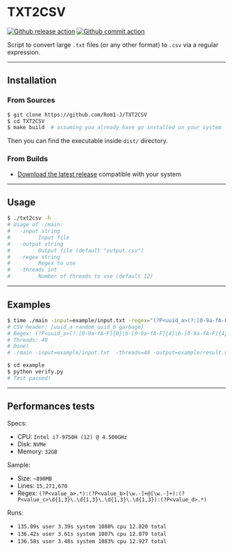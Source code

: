 # TXT2CSV

[![Github release action](https://github.com/Rom1-J/TXT2CSV/workflows/Release/badge.svg)](https://github.com/Rom1-J/TXT2CSV/actions?query=workflow%3ARelease)
[![Github commit action](https://github.com/Rom1-J/TXT2CSV/workflows/Building/badge.svg)](https://github.com/Rom1-J/TXT2CSV/actions?query=workflow%3AGo)

Script to convert large `.txt` files (or any other format) to `.csv` via a regular expression.

---

## Installation 

### From Sources

```bash
$ git clone https://github.com/Rom1-J/TXT2CSV
$ cd TXT2CSV
$ make build  # assuming you already have go installed on your system
```

Then you can find the executable inside `dist/` directory.

### From Builds

- [Download the latest release](https://github.com/Rom1-J/TXT2CSV/releases/latest) compatible with your system 

---

## Usage

```bash
$ ./txt2csv -h
# Usage of ./main:
#   -input string
#         Input file
#   -output string
#         Output file (default "output.csv")
#   -regex string
#         Regex to use
#   -threads int
#         Number of threads to use (default 12)
```

---

## Examples

```bash
$ time ./main -input=example/input.txt -regex="(?P<uuid_a>(?:[0-9a-fA-F]{8}\b-[0-9a-fA-F]{4}\b-[0-9a-fA-F]{4}\b-[0-9a-fA-F]{4}\b-[0-9a-fA-F]{12})):(?P<random>(?:\w|\s|\:)+):(?P<uuid_b>(?:[0-9a-fA-F]{8}\b-[0-9a-fA-F]{4}\b-[0-9a-fA-F]{4}\b-[0-9a-fA-F]{4}\b-[0-9a-fA-F]{12}))" -threads=48 -output=example/result.csv
# CSV header: [uuid_a random uuid_b garbage]
# Regex: (?P<uuid_a>(?:[0-9a-fA-F]{8}\b-[0-9a-fA-F]{4}\b-[0-9a-fA-F]{4}\b-[0-9a-fA-F]{4}\b-[0-9a-fA-F]{12})):(?P<random>(?:\w|\s|\:)+):(?P<uuid_b>(?:[0-9a-fA-F]{8}\b-[0-9a-fA-F]{4}\b-[0-9a-fA-F]{4}\b-[0-9a-fA-F]{4}\b-[0-9a-fA-F]{12}))
# Threads: 48
# Done!
# ./main -input=example/input.txt  -threads=48 -output=example/result.csv  0.06s user 0.00s system 450% cpu 0.015 total

$ cd example
$ python verify.py
# Test passed!
```

---

## Performances tests

Specs:
+ CPU: `Intel i7-9750H (12) @ 4.500GHz`
+ Disk: `NVMe`
+ Memory: `32GB`

Sample:
+ Size: `~890MB`
+ Lines: `15,271,670`
+ Regex: `(?P<value_a>.*):(?P<value_b>[\w.-]+@[\w.-]+):(?P<value_c>\d{1,3}\.\d{1,3}\.\d{1,3}\.\d{1,3}):(?P<value_d>.*)`

Runs:
+ `135.09s user 3.39s system 1080% cpu 12.820 total`
+ `136.42s user 3.61s system 1087% cpu 12.879 total`
+ `136.58s user 3.48s system 1083% cpu 12.927 total`
